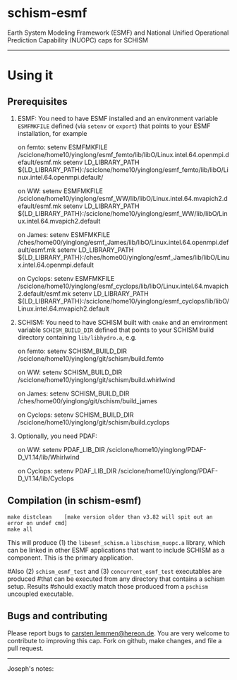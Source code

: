 <!--
# SPDX-FileCopyrightText: 2021-2022 Helmholtz-Zentrum Hereon
# SPDX-FileCopyrightText: 2020-2021 Helmholtz-Zentrum Geesthacht
# SPDX-License-Identifier: CC0-1.0
# SPDX-FileContributor: Carsten Lemmen <carsten.lemmen@hereon.de
-->
# schism-esmf
Earth System Modeling Framework (ESMF) and National Unified Operational Prediction Capability (NUOPC) caps for SCHISM

-------------------------------------------------------

# Using it

## Prerequisites

1. ESMF: You need to have ESMF installed and an environment variable
   `ESMFMKFILE` defined (via `setenv` or `export`) that points to your ESMF
   installation, for example

    on femto: 
      setenv ESMFMKFILE /sciclone/home10/yinglong/esmf_femto/lib/libO/Linux.intel.64.openmpi.default/esmf.mk
      setenv LD_LIBRARY_PATH ${LD_LIBRARY_PATH}:/sciclone/home10/yinglong/esmf_femto/lib/libO/Linux.intel.64.openmpi.default/

    on WW: 
      setenv ESMFMKFILE /sciclone/home10/yinglong/esmf_WW/lib/libO/Linux.intel.64.mvapich2.default/esmf.mk
      setenv LD_LIBRARY_PATH ${LD_LIBRARY_PATH}:/sciclone/home10/yinglong/esmf_WW/lib/libO/Linux.intel.64.mvapich2.default

    on James:
      setenv ESMFMKFILE /ches/home00/yinglong/esmf_James/lib/libO/Linux.intel.64.openmpi.default/esmf.mk
      setenv LD_LIBRARY_PATH ${LD_LIBRARY_PATH}:/ches/home00/yinglong/esmf_James/lib/libO/Linux.intel.64.openmpi.default

    on Cyclops:
      setenv ESMFMKFILE /sciclone/home10/yinglong/esmf_cyclops/lib/libO/Linux.intel.64.mvapich2.default/esmf.mk
      setenv LD_LIBRARY_PATH ${LD_LIBRARY_PATH}:/sciclone/home10/yinglong/esmf_cyclops/lib/libO/Linux.intel.64.mvapich2.default

2. SCHISM: You need to have SCHISM built with `cmake` and an environment
   variable `SCHISM_BUILD_DIR` defined that points to your SCHISM build
   directory containing `lib/libhydro.a`, e.g.

    on femto:
      setenv SCHISM_BUILD_DIR /sciclone/home10/yinglong/git/schism/build.femto

    on WW:
      setenv SCHISM_BUILD_DIR /sciclone/home10/yinglong/git/schism/build.whirlwind

    on James:
      setenv SCHISM_BUILD_DIR /ches/home00/yinglong/git/schism/build_james

    on Cyclops:
      setenv SCHISM_BUILD_DIR /sciclone/home10/yinglong/git/schism/build.cyclops

3. Optionally, you need PDAF:

   on WW:
      setenv PDAF_LIB_DIR /sciclone/home10/yinglong/PDAF-D_V1.14/lib/Whirlwind

   on Cyclops:
      setenv PDAF_LIB_DIR /sciclone/home10/yinglong/PDAF-D_V1.14/lib/Cyclops

## Compilation (in schism-esmf)

    make distclean    [make version older than v3.82 will spit out an error on undef cmd]
    make all 

This will produce (1) the `libesmf_schism.a` `libschism_nuopc.a` library, which can be linked in
other ESMF applications that want to include SCHISM as a component.  This is
the primary application.

#Also (2) `schism_esmf_test` and (3) `concurrent_esmf_test` executables are produced
#that can be executed from any directory that contains a schism setup.  Results
#should exactly match those produced from a `pschism` uncoupled executable.

## Bugs and contributing

Please report bugs to <carsten.lemmen@hereon.de>.  You are very welcome to contribute
to improving this cap. Fork on github, make changes, and file a pull request.

---------------------------------------------------------------------------------
Joseph's notes:

